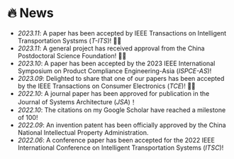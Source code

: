 # 🔥 News
- *2023.11*: A paper has been accepted by IEEE Transactions on Intelligent Transportation Systsms (*T-ITS*)! 🎉🎉
- *2023.11*: A general project has received approval from the China Postdoctoral Science Foundation! 🎉🎉
- *2023.10*: A paper has been accepted by the 2023 IEEE International Symposium on Product Compliance Engineering-Asia (*ISPCE-AS*)!
- *2023.09*: Delighted to share that one of our papers has been accepted by the IEEE Transactions on Consumer Electronics (*TCE*)! 🎉🎉
- *2022.10*: A journal paper has been approved for publication in the Journal of Systems Architecture (*JSA*)！
- *2022.10*: The citations on my Google Scholar have reached a milestone of 100!
- *2022.09*: An invention patent has been officially approved by the China National Intellectual Property Administration.
- *2022.06*: A conference paper has been accepted for the 2022 IEEE International Conference on Intelligent Transportation Systems (*ITSC*)!
